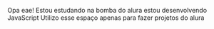 Opa eae!
Estou estudando na bomba do alura
estou desenvolvendo JavaScript
Utilizo esse espaço apenas para fazer projetos do alura

